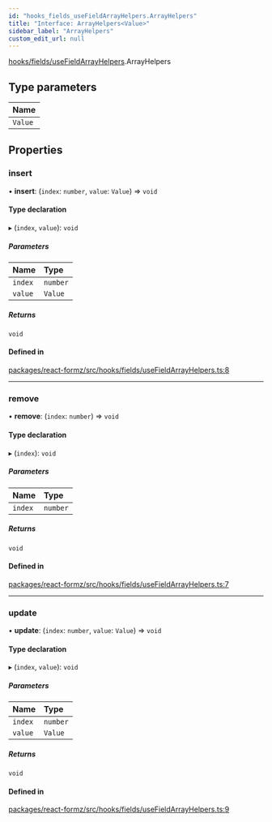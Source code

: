 ```yaml
---
id: "hooks_fields_useFieldArrayHelpers.ArrayHelpers"
title: "Interface: ArrayHelpers<Value>"
sidebar_label: "ArrayHelpers"
custom_edit_url: null
---
```


[hooks/fields/useFieldArrayHelpers](../modules/hooks_fields_useFieldArrayHelpers.md).ArrayHelpers

## Type parameters

| Name |
| :------ |
| `Value` |

## Properties

### insert

• **insert**: (`index`: `number`, `value`: `Value`) => `void`

#### Type declaration

▸ (`index`, `value`): `void`

##### Parameters

| Name | Type |
| :------ | :------ |
| `index` | `number` |
| `value` | `Value` |

##### Returns

`void`

#### Defined in

[packages/react-formz/src/hooks/fields/useFieldArrayHelpers.ts:8](https://github.com/ZerryStack/react-formz/blob/main/packages/react-formz/src/hooks/fields/useFieldArrayHelpers.ts#L8)

___

### remove

• **remove**: (`index`: `number`) => `void`

#### Type declaration

▸ (`index`): `void`

##### Parameters

| Name | Type |
| :------ | :------ |
| `index` | `number` |

##### Returns

`void`

#### Defined in

[packages/react-formz/src/hooks/fields/useFieldArrayHelpers.ts:7](https://github.com/ZerryStack/react-formz/blob/main/packages/react-formz/src/hooks/fields/useFieldArrayHelpers.ts#L7)

___

### update

• **update**: (`index`: `number`, `value`: `Value`) => `void`

#### Type declaration

▸ (`index`, `value`): `void`

##### Parameters

| Name | Type |
| :------ | :------ |
| `index` | `number` |
| `value` | `Value` |

##### Returns

`void`

#### Defined in

[packages/react-formz/src/hooks/fields/useFieldArrayHelpers.ts:9](https://github.com/ZerryStack/react-formz/blob/main/packages/react-formz/src/hooks/fields/useFieldArrayHelpers.ts#L9)
